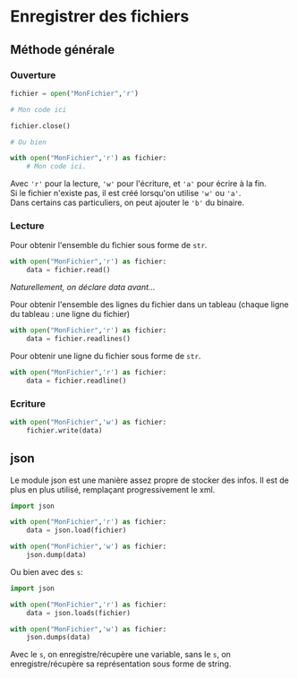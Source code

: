 # Enregistrer des fichiers

## Méthode générale

### Ouverture

```python
fichier = open("MonFichier",'r')

# Mon code ici

fichier.close()

# Ou bien

with open("MonFichier",'r') as fichier:
    # Mon code ici.
```

Avec `'r'` pour la lecture, `'w'` pour l'écriture, et `'a'` pour écrire à la fin.  
Si le fichier n'existe pas, il est créé lorsqu'on utilise `'w'` ou `'a'`.  
Dans certains cas particuliers, on peut ajouter le `'b'` du binaire.

### Lecture

Pour obtenir l'ensemble du fichier sous forme de `str`.
```python
with open("MonFichier",'r') as fichier:
    data = fichier.read()
```
*Naturellement, on déclare data avant...*

Pour obtenir l'ensemble des lignes du fichier dans un tableau (chaque ligne du tableau : une ligne du fichier)
```python
with open("MonFichier",'r') as fichier:
    data = fichier.readlines()
```

Pour obtenir une ligne du fichier sous forme de `str`.
```python
with open("MonFichier",'r') as fichier:
    data = fichier.readline()
```

### Ecriture

```python
with open("MonFichier",'w') as fichier:
    fichier.write(data)
```

## json

Le module json est une manière assez propre de stocker des infos. Il est de plus en plus utilisé, remplaçant progressivement le xml.

```python
import json

with open("MonFichier",'r') as fichier:
    data = json.load(fichier)

with open("MonFichier",'w') as fichier:
    json.dump(data)
```

Ou bien avec des `s`:

```python
import json

with open("MonFichier",'r') as fichier:
    data = json.loads(fichier)

with open("MonFichier",'w') as fichier:
    json.dumps(data)
```

Avec le `s`, on enregistre/récupère une variable, sans le `s`, on enregistre/récupère sa représentation sous forme de string.